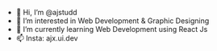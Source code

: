 - 👋 Hi, I’m @ajstudd
- 👀 I’m interested in Web Development & Graphic Designing
- 🌱 I’m currently learning Web Development using React Js
- 📫 Insta: ajx.ui.dev


